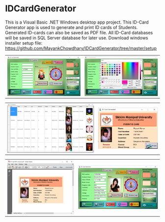 # IDCardGenerator
This is a Visual Basic .NET Windows desktop app project. This ID-Card Generator app is used to generate and print ID cards of Students. 
Generated ID-cards can also be saved as PDF file. All ID-Card databases will be saved in SQL Server database for later use.
Download windows installer setup file: https://github.com/MayankChowdhary/IDCardGenerator/tree/master/setup
<table style="width:100%">
  <tr>
    <td><img src="https://github.com/MayankChowdhary/IDCardGenerator/blob/master/screenshots/IDCard1.png" >
</td>
    <td><img src="https://github.com/MayankChowdhary/IDCardGenerator/blob/master/screenshots/IDCard2.png" >
</td>
</tr>
</table>
<table style="width:100%">
  <tr>
    <td><img src="https://github.com/MayankChowdhary/IDCardGenerator/blob/master/screenshots/IDCard3.png" >
</td>
    <td><img src="https://github.com/MayankChowdhary/IDCardGenerator/blob/master/screenshots/IDCard4.png" >
</td>
</tr>
</table>
<table style="width:100%">
  <tr>
    <td><img src="https://github.com/MayankChowdhary/IDCardGenerator/blob/master/screenshots/IDCard5.png" >
</td>
    <td><img src="https://github.com/MayankChowdhary/IDCardGenerator/blob/master/screenshots/IDCard7.png" >
</td>
</tr>
</table>
